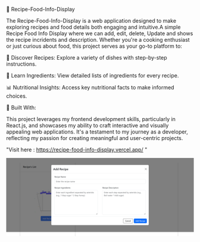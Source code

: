 🍴 Recipe-Food-Info-Display

The Recipe-Food-Info-Display is a web application designed to make exploring recipes and food details both engaging and intuitive.A simple Recipe Food Info Display where we can add, edit, delete, Update and shows the recipe incridents and description. Whether you're a cooking enthusiast or just curious about food, this project serves as your go-to platform to:

🌟 Discover Recipes: Explore a variety of dishes with step-by-step instructions.

🥗 Learn Ingredients: View detailed lists of ingredients for every recipe.

📊 Nutritional Insights: Access key nutritional facts to make informed choices.

🔧 Built With:

This project leverages my frontend development skills, particularly in React.js, and showcases my ability to craft interactive and visually appealing web applications. It's a testament to my journey as a developer, reflecting my passion for creating meaningful and user-centric projects.

"Visit here : https://recipe-food-info-display.vercel.app/ "

![Demo Image of Recipe Application](public/Recipe.png)


